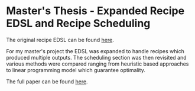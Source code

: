 # Master's Thesis - Expanded Recipe EDSL and Recipe Scheduling

The original recipe EDSL can be found [here](https://github.com/Burtannia/recipe-dsl).

For my master's project the EDSL was expanded to handle recipes
which produced multiple outputs. The scheduling section was then
revisited and various methods were compared ranging from heuristic
based approaches to linear programming model which guarantee
optimality.

The full paper can be found [here](https://drive.google.com/file/d/1QW5-rF1Up_ivxcr9arfJzn3OB_9DZDGj/view?usp=sharing). 
